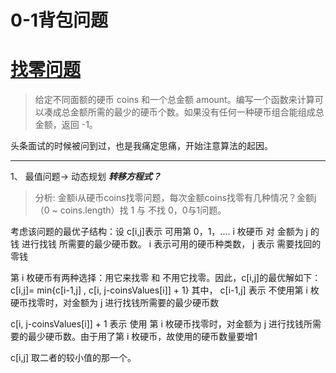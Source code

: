 # 0-1背包问题


# [找零问题](https://leetcode-cn.com/problems/coin-change/submissions/)
> 给定不同面额的硬币 coins 和一个总金额 amount。编写一个函数来计算可以凑成总金额所需的最少的硬币个数。如果没有任何一种硬币组合能组成总金额，返回 -1。

头条面试的时候被问到过，也是我痛定思痛，开始注意算法的起因。
***  
1、 最值问题-> 动态规划
***转移方程式？***
> 分析: 金额i从硬币coins找零问题，每次金额coins找零有几种情况？金额j（0 ~ coins.length）找 1 与 不找 0，0与1问题。

考虑该问题的最优子结构：设 c[i,j]表示 可用第 0，1，.... i 枚硬币 对 金额为 j 的钱 进行找钱 所需要的最少硬币数。
i 表示可用的硬币种类数， j 表示 需要找回的零钱

第 i 枚硬币有两种选择：用它来找零 和 不用它找零。因此，c[i,j]的最优解如下：
c[i,j]= min{c[i-1,j] , c[i, j-coinsValues[i]] + 1}   其中，
c[i-1,j] 表示 不使用第 i 枚硬币找零时，对金额为 j 进行找钱所需要的最少硬币数

c[i, j-coinsValues[i]] + 1 表示 使用 第 i 枚硬币找零时，对金额为 j 进行找钱所需要的最少硬币数。由于用了第 i 枚硬币，故使用的硬币数量要增1

c[i,j] 取二者的较小值的那一个。



